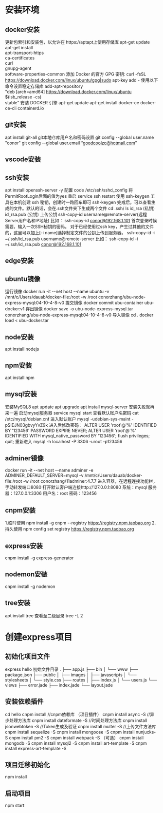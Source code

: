 # 安装环境
## docker安装
更新包索引和安装包，以允许在 https://aptapt上使用存储库
apt-get update
apt-get install \
apt-transport-https \
ca-certificates \
curl \
gnupg-agent \
software-properties-common
添加 Docker 的官方 GPG 密钥:
curl -fsSL https://download.docker.com/linux/ubuntu/gpg|sudo apt-key add -
使用以下命令设置稳定存储库
add-apt-repository \
&quot;deb [arch=amd64] https://download.docker.com/linux/ubuntu \
$(lsb_release -cs) \
stable&quot;
安装 DOCKER 引擎
apt-get update
apt-get install docker-ce docker-ce-cli containerd.io

## git安装
apt install git-all
git本地仓库用户名和密码设置 
git config --global user.name "conor" 
git config --global user.email “goodcoolzc@hotmail.com”

## vscode安装

## ssh安装
apt install openssh-server -y
配置
code /etc/ssh/sshd_config
将PermitRootLogin后面的值为yes
重启 
service ssh restart
使用 ssh-keygen 工具在本机创建 ssh 秘钥，创建时一路回车即可
ssh-keygen
完成后，可以查看生成的文件。默认的话，会在.ssh文件夹下生成两个文件
cd .ssh/
ls
id_rsa (私钥)  id_rsa.pub (公钥)
上传公钥
ssh-copy-id username@remote-server(远程Server用户名和IP地址)
比如： ssh-copy-id conor@192.168.1.101
首次登录时候需要，输入一次SSH秘钥的密码。
对于已经使用过ssh key，产生过其他的文件的，这里可以加上[-i name]选择制定文件的公钥上传到服务器。
ssh-copy-id -i ~/.ssh/id_rsa.pub username@remote-server
比如： ssh-copy-id -i ~/.ssh/id_rsa.pub conor@192.168.1.101

## edge安装

## ubuntu镜像
运行镜像
docker run -it --net host --name ubuntu -v /mnt/c/Users/dauab/docker-file:/root -w /root conorzhang/ubu-node-express-mysql:04-10-4-8-v0
提交镜像
docker commit ubu-container ubu-docker:v1
存出镜像
docker save -o ubu-node-express-mysql.tar conorzhang/ubu-node-express-mysql:04-10-4-8-v0
导入镜像
cd .
docker load < ubu-docker.tar

## node安装
apt install nodejs

## npm安装
apt install npm

## mysql安装
安装MySQL8
apt update
apt upgrade
apt install mysql-server
安装失败就再来一遍
启动mysql服务器
service mysql start
查看默认账户名密码
cat /etc/mysql/debian.cnf
进入默认账户
mysql -udebian-sys-maint -pSIEJN03gbvyYvZ9k
进入后修改密码：
ALTER USER 'root'@'%' IDENTIFIED BY '123456' PASSWORD EXPIRE NEVER;
ALTER USER 'root'@'%' IDENTIFIED WITH mysql_native_password BY '123456';
flush privileges;
quit;
重新进入
mysql -h localhost -P 3306 -uroot -p123456

## adminer镜像
docker run -it --net host --name adminer -e ADMINER_DEFAULT_SERVER=mysql -v /mnt/c/Users/dauab/docker-file:/root -w /root conorzhang/11adminer:4.7.7
进入容器，在远程连接功能栏，手动转发端口8080
打开默认客户端连接http://127.0.0.1:8080
系统：mysql
服务器：127.0.0.1:3306
用户名：root
密码：123456

## cnpm安装
1.临时使用
npm install -g cnpm --registry https://registry.npm.taobao.org
2.持久使用
npm config set registry https://registry.npm.taobao.org

## express安装
cnpm install -g express-generator

## nodemon安装
cnpm install -g nodemon

## tree安装
apt install tree
查看至二级目录
tree -L 2

# 创建express项目
## 初始化项目文件
express hello
初始文件目录
.
├── app.js
├── bin
│ └── www
├── package.json
├── public
│ ├── images
│ ├── javascripts
│ └── stylesheets
│ └── style.css
├── routes
│ ├── index.js
│ └── users.js
└── views
├── error.jade
├── index.jade
└── layout.jade

## 安装依赖插件
cd hello
cnpm install //cnpm依赖库
（项目插件）
cnpm install async -S //异步处理方法库
cnpm install dateformate -S //时间处理方法库
cnpm install jsonwebtoken -S //Token生成及验证
cnpm install multer -S //上传文件方法库
cnpm install sequelize -S
cnpm install mongoose -S
cnpm install nunjucks-S 
cnpm install pm2 -S
cnpm install webpack -S 
（可选）
cnpm install mongodb -S
cnpm install mysql2 -S
cnpm install art-template -S
cnpm install express-art-template -S

## 项目迁移初始化
npm install

## 启动项目
npm start


